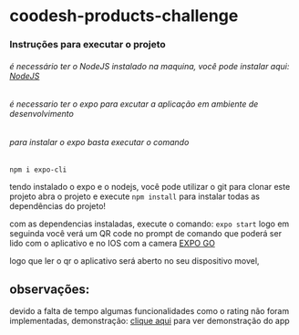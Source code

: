 # coodesh-products-challenge

### Instruções para executar o projeto

###### é necessário ter o NodeJS instalado na maquina, você pode instalar aqui: [NodeJS](https://nodejs.org/en/)
###### é necessario ter o expo para excutar a aplicação em ambiente de desenvolvimento
###### para instalar o expo basta executar o comando 
 ```npm i expo-cli```
 
 tendo instalado o expo e o nodejs, você pode utilizar o git para clonar este projeto
 abra o projeto e execute 
 ```npm install```
 para instalar todas as dependências do projeto!
 
 com as dependencias instaladas, execute o comando:
 ```expo start```
logo em seguinda você verá um QR code no prompt de comando que poderá ser lido com
o aplicativo e no IOS com a camera [EXPO GO](https://expo.dev/client)

logo que ler o qr o aplicativo será aberto no seu dispositivo movel,

## observações:
 
devido a falta de tempo algumas funcionalidades como o rating não foram implementadas,
demonstração: [clique aqui](https://drive.google.com/file/d/11wTLdCPr_B9oTvqYN3tHUvmvtI4HMnhS/view) para ver demonstração do app
